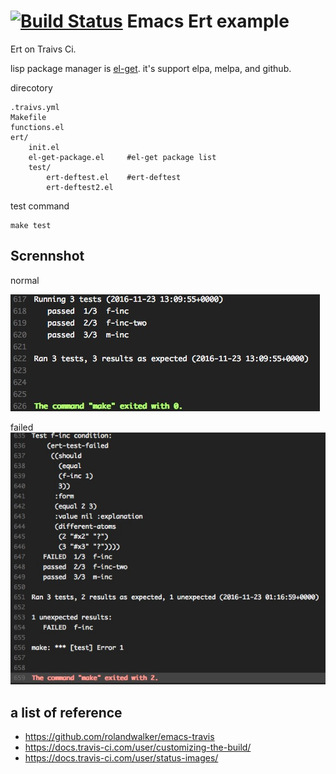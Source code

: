 [![Build Status](https://travis-ci.org/mukaer/emacs-ert-test-example.svg?branch=master)](https://travis-ci.org/mukaer/emacs-ert-test-example)
Emacs Ert example
=================

Ert on Traivs Ci.

lisp package manager is [el-get](https://github.com/dimitri/el-get).
it's support  elpa, melpa, and github.


direcotory
```
.traivs.yml
Makefile
functions.el
ert/
    init.el
    el-get-package.el     #el-get package list
    test/
        ert-deftest.el    #ert-deftest
        ert-deftest2.el
```



test command
``` shell
make test
```


## Scrennshot
normal

![normal](/img/normal.jpg)


failed
![normal](/img/failed.jpg)

## a list of reference
- https://github.com/rolandwalker/emacs-travis
- https://docs.travis-ci.com/user/customizing-the-build/
- https://docs.travis-ci.com/user/status-images/
